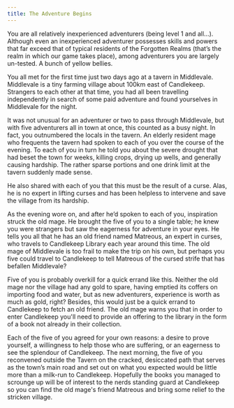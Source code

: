 ```yaml
---
title: The Adventure Begins
---
```


You are all relatively inexperienced adventurers (being level 1 and all…). Although even an inexperienced adventurer possesses skills and powers that far exceed that of typical residents of the Forgotten Realms (that’s the realm in which our game takes place), among adventurers you are largely un-tested. A bunch of yellow bellies. 

You all met for the first time just two days ago at a tavern in Middlevale. Middlevale is a tiny farming village about 100km east of Candlekeep. Strangers to each other at that time, you had all been travelling independently in search of some paid adventure and found yourselves in Middlevale for the night. 

It was not unusual for an adventurer or two to pass through Middlevale, but with five adventurers all in town at once, this counted as a busy night. In fact, you outnumbered the locals in the tavern. An elderly resident mage who frequents the tavern had spoken to each of you over the course of the evening. To each of you in turn he told you about the severe drought that had beset the town for weeks, killing crops, drying up wells, and generally causing hardship. The rather sparse portions and one drink limit at the tavern suddenly made sense. 

He also shared with each of you that this must be the result of a curse. Alas, he is no expert in lifting curses and has been helpless to intervene and save the village from its hardship. 

As the evening wore on, and after he’d spoken to each of you, inspiration struck the old mage. He brought the five of you to a single table; he knew you were strangers but saw the eagerness for adventure in your eyes. He tells you all that he has an old friend named Matreous, an expert in curses, who travels to Candlekeep Library each year around this time. The old mage of Middlevale is too frail to make the trip on his own, but perhaps you five could travel to Candlekeep to tell Matreous of the cursed strife that has befallen Middlevale? 

Five of you is probably overkill for a quick errand like this. Neither the old mage nor the village had any gold to spare, having emptied its coffers on importing food and water, but as new adventurers, experience is worth as much as gold, right? Besides, this would just be a quick errand to Candlekeep to fetch an old friend. The old mage warns you that in order to enter Candlekeep you'll need to provide an offering to the library in the form of a book not already in their collection. 

Each of the five of you agreed for your own reasons: a desire to prove yourself, a willingness to help those who are suffering, or an eagerness to see the splendour of Candlekeep. The next morning, the five of you reconvened outside the Tavern on the cracked, desiccated path that serves as the town’s main road and set out on what you expected would be little more than a milk-run to Candlekeep. Hopefully the books you managed to scrounge up will be of interest to the nerds standing guard at Candlekeep so you can find the old mage's friend Matreous and bring some relief to the stricken village.
